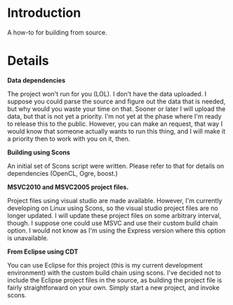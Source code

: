 # Introduction #

A how-to for building from source.

# Details #

**Data dependencies**

The project won't run for you (LOL). I don't have the data uploaded. I suppose you could parse the source and figure out the data that is needed, but why would you waste your time on that. Sooner or later I will upload the data, but that is not yet a priority. I'm not yet at the phase where I'm ready to release this to the public. However, you can make an request, that way I would know that someone actually wants to run this thing, and I will make it a priority then to work with you on it, then.

**Building using Scons**

An initial set of Scons script were written. Please refer to that for details on dependencies (OpenCL, Ogre, boost.)

**MSVC2010 and MSVC2005 project files.**

Project files using visual studio are made available. However, I'm currently developing on Linux using Scons, so the visual studio project files are no longer updated. I will update these project files on some arbitrary interval, though. I suppose one could use MSVC and use their custom build chain option. I would not know as I'm using the Express version where this option is unavailable.

**From Eclipse using CDT**

You can use Eclipse for this project (this is my current development environment) with the custom build chain using scons. I've decided not to include the Eclipse project files in the source, as building the project file is fairly straightforward on your own. Simply start a new project, and invoke scons.

